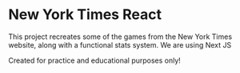 # New York Times React

This project recreates some of the games from the New York Times website, along with a functional stats system. We are using Next JS

Created for practice and educational purposes only!